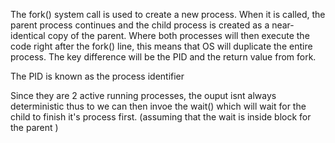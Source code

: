 The fork() system call is used to create a new process.
When it is called, the parent process continues and the child process is created as a near-identical copy of the parent.
Where both processes will then execute the code right after the fork() line, this means that OS will duplicate the entire process. The key difference will be the PID and the return value from fork.

The PID is known as the process identifier 

Since they are 2 active running processes, the ouput isnt always deterministic thus to we can then invoe the wait() which will wait for the child to finish it's process first. (assuming that the wait is inside block for the parent )


